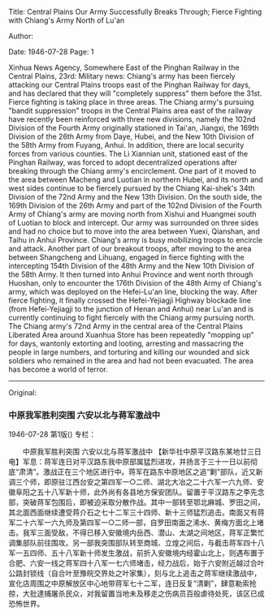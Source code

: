 Title: Central Plains Our Army Successfully Breaks Through; Fierce Fighting with Chiang's Army North of Lu'an

Author:

Date: 1946-07-28
Page: 1

Xinhua News Agency, Somewhere East of the Pinghan Railway in the Central Plains, 23rd: Military news: Chiang's army has been fiercely attacking our Central Plains troops east of the Pinghan Railway for days, and has declared that they will "completely suppress" them before the 31st. Fierce fighting is taking place in three areas. The Chiang army's pursuing "bandit suppression" troops in the Central Plains area east of the railway have recently been reinforced with three new divisions, namely the 102nd Division of the Fourth Army originally stationed in Tai'an, Jiangxi, the 169th Division of the 26th Army from Daye, Hubei, and the New 10th Division of the 58th Army from Fuyang, Anhui. In addition, there are local security forces from various counties. The Li Xiannian unit, stationed east of the Pinghan Railway, was forced to adopt decentralized operations after breaking through the Chiang army's encirclement. One part of it moved to the area between Macheng and Luotian in northern Hubei, and its north and west sides continue to be fiercely pursued by the Chiang Kai-shek's 34th Division of the 72nd Army and the New 13th Division. On the south side, the 169th Division of the 26th Army and part of the 102nd Division of the Fourth Army of Chiang's army are moving north from Xishui and Huangmei south of Luotian to block and intercept. Our army was surrounded on three sides and had no choice but to move into the area between Yuexi, Qianshan, and Taihu in Anhui Province. Chiang's army is busy mobilizing troops to encircle and attack. Another part of our breakout troops, after moving to the area between Shangcheng and Lihuang, engaged in fierce fighting with the intercepting 154th Division of the 48th Army and the New 10th Division of the 58th Army. It then turned into Anhui Province and went north through Huoshan, only to encounter the 176th Division of the 48th Army of Chiang's army, which was deployed on the Hefei-Lu'an line, blocking the way. After fierce fighting, it finally crossed the Hefei-Yejiagji Highway blockade line (from Hefei-Yejiagji to the junction of Henan and Anhui) near Lu'an and is currently continuing to fight fiercely with the Chiang army pursuing north. The Chiang army's 72nd Army in the central area of the Central Plains Liberated Area around Xuanhua Store has been repeatedly "mopping up" for days, wantonly extorting and looting, arresting and massacring the people in large numbers, and torturing and killing our wounded and sick soldiers who remained in the area and had not been evacuated. The area has become a world of terror.



<hr /> 

Original: 


### 中原我军胜利突围  六安以北与蒋军激战中

1946-07-28
第1版()
专栏：

　　中原我军胜利突围
    六安以北与蒋军激战中
    【新华社中原平汉路东某地廿三日电】军息：蒋军连日对平汉路东我中原部属猛烈进攻，并扬言于三十一日以前彻底“肃清”。激战正在三个地区进行中。蒋军在路东中原地区之追“剿”部队，近又新调三个师，即原驻江西台安之第四军一○二师、湖北大冶之二十六军一六九师、安徽阜阳之五十八军新十师，此外尚有各县地方保安团队。留置于平汉路东之李先念部，突破蒋军包围后，即被迫采取分散作战。其中一部转至鄂北麻城、罗田之间，其北面西面继续遭受蒋介石之七十二军三十四师、新十三师猛烈追击。南面又有蒋军二十六军一六九师及第四军一○二师一部，自罗田南面之浠水、黄梅方面北上堵击。我军三面受敌，不得已移入安徽境内岳西、潜山、太湖之间地区，蒋军正繁忙调集部队前往围攻。另一部我突围部队转至商城、立煌之间后，与截击蒋军四十八军一五四师、五十八军新十师发生激战，前折入安徽境内经霍山北上，则遇布置于合肥、六安一线之蒋军四十八军一七六师堵击，经力战后，始于六安附近越过合叶公路封锁线（自合叶至豫皖交界处之叶家集），刻与北上追击之蒋军继续激战中，宣化店周围之中原解放区中心地带蒋军七十二军，连日反复“清剿”，肆意勒索抢掠，大批逮捕屠杀民众，对我留置当地未及移走之伤病员百般虐待处死，该区已成恐怖世界。
